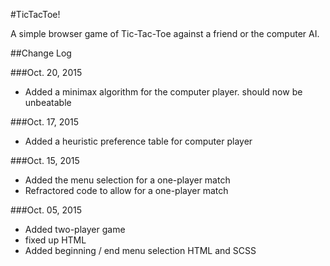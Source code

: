 #TicTacToe!

A simple browser game of Tic-Tac-Toe against a friend or the computer AI.

##Change Log

###Oct. 20, 2015
  * Added a minimax algorithm for the computer player. should now be unbeatable
  
###Oct. 17, 2015
  * Added a heuristic preference table for computer player

###Oct. 15, 2015
  * Added the menu selection for a one-player match
  * Refractored code to allow for a one-player match

###Oct. 05, 2015
  * Added two-player game
  * fixed up HTML
  * Added beginning / end menu selection HTML and SCSS
